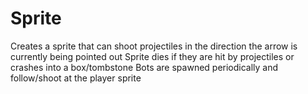 # Sprite
Creates a sprite that can shoot projectiles in the direction the arrow is currently being pointed out
Sprite dies if they are hit by projectiles or crashes into a box/tombstone
Bots are spawned periodically and follow/shoot at the player sprite
